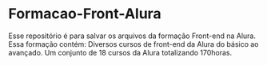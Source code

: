 # Formacao-Front-Alura
Esse repositório é para salvar os arquivos da formação Front-end na Alura.
Essa formação contém:
Diversos cursos de front-end da Alura do básico ao avançado.
Um conjunto de 18 cursos da Alura totalizando 170horas.
